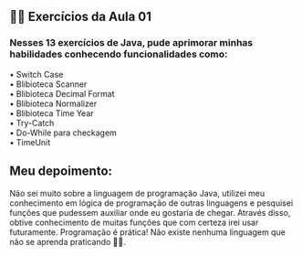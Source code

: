 ## 👨‍💻 Exercícios da Aula 01
### Nesses 13 exercícios de Java, pude aprimorar minhas habilidades conhecendo funcionalidades como:   
• Switch Case   
• Blibioteca Scanner  
• Blibioteca Decimal Format  
• Blibioteca Normalizer  
• Blibioteca Time Year  
• Try-Catch  
• Do-While para checkagem  
• TimeUnit 

Meu depoimento:
---
Não sei muito sobre a linguagem de programação Java, utilizei meu conhecimento em lógica de programação de outras linguagens e pesquisei funções que pudessem auxiliar onde eu gostaria de chegar. Através disso, obtive conhecimento de muitas funções que com certeza irei usar futuramente. Programação é prática! Não existe nenhuma linguagem que não se aprenda praticando ✍🏻. 


